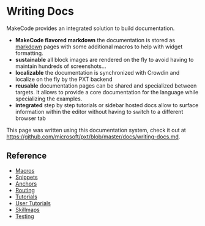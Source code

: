 # Writing Docs

MakeCode provides an integrated solution to build documentation.

* **MakeCode flavored markdown** the documentation is stored as [markdown](https://github.com/adam-p/markdown-here/wiki/Markdown-Cheatsheet) pages with some additional macros to help with widget formatting.
* **sustainable** all block images are rendered on the fly to avoid having to maintain hundreds of screenshots...
* **localizable** the documentation is synchronized with Crowdin and localize on the fly by the PXT backend
* **reusable** documentation pages can be shared and specialized between targets. It allows to provide a core documentation for the language while specializing the examples.
* **integrated** step by step tutorials or sidebar hosted docs allow to surface information within the editor without having to switch to a different browser tab

This page was written using this documentation system, check it out at https://github.com/microsoft/pxt/blob/master/docs/writing-docs.md.

## Reference

* [Macros](/writing-docs/macros)
* [Snippets](/writing-docs/snippets)
* [Anchors](/writing-docs/anchors)
* [Routing](/writing-docs/routing)
* [Tutorials](/writing-docs/tutorials)
* [User Tutorials](/writing-docs/user-tutorials)
* [Skillmaps](/writing-docs/skillmaps)
* [Testing](/writing-docs/testing)
